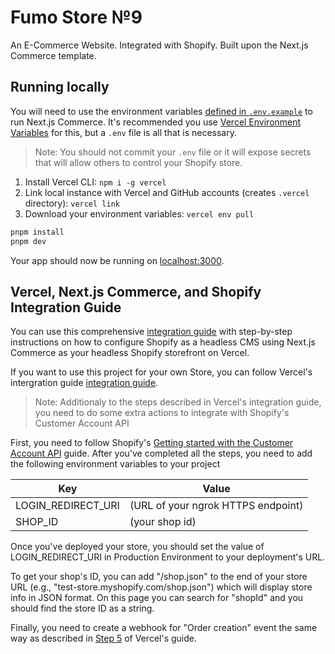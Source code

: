 # Fumo Store №9

An E-Commerce Website. Integrated with Shopify. Built upon the Next.js Commerce template.

## Running locally

You will need to use the environment variables [defined in `.env.example`](.env.example) to run Next.js Commerce. It's recommended you use [Vercel Environment Variables](https://vercel.com/docs/concepts/projects/environment-variables) for this, but a `.env` file is all that is necessary.

> Note: You should not commit your `.env` file or it will expose secrets that will allow others to control your Shopify store.

1. Install Vercel CLI: `npm i -g vercel`
2. Link local instance with Vercel and GitHub accounts (creates `.vercel` directory): `vercel link`
3. Download your environment variables: `vercel env pull`

```bash
pnpm install
pnpm dev
```

Your app should now be running on [localhost:3000](http://localhost:3000/).

## Vercel, Next.js Commerce, and Shopify Integration Guide

You can use this comprehensive [integration guide](http://vercel.com/docs/integrations/shopify) with step-by-step instructions on how to configure Shopify as a headless CMS using Next.js Commerce as your headless Shopify storefront on Vercel.

If you want to use this project for your own Store, you can follow Vercel's intergration guide [integration guide](http://vercel.com/docs/integrations/shopify).

> Note: Additionaly to the steps described in Vercel's integration guide, you need to do some extra actions to integrate with Shopify's Customer Account API

First, you need to follow Shopify's [Getting started with the Customer Account API](https://shopify.dev/docs/custom-storefronts/building-with-the-customer-account-api/getting-started) guide. After you've completed all the steps, you need to add the following environment variables to your project

| Key                | Value                              |
| ------------------ | ---------------------------------- |
| LOGIN_REDIRECT_URI | (URL of your ngrok HTTPS endpoint) |
| SHOP_ID            | (your shop id)                     |

Once you've deployed your store, you should set the value of LOGIN_REDIRECT_URI in Production Environment to your deployment's URL.

To get your shop's ID, you can add "/shop.json" to the end of your store URL (e.g., "test-store.myshopify.com/shop.json") which will display store info in JSON format. On this page you can search for "shopId" and you should find the store ID as a string.

Finally, you need to create a webhook for "Order creation" event the same way as described in [Step 5](https://vercel.com/docs/integrations/shopify#configure-shopify-webhooks) of Vercel's guide.
